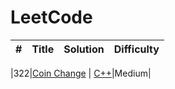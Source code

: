 # LeetCode

| # | Title | Solution | Difficulty |
|---| ----- | -------- | ---------- |

|322|[Coin Change](https://leetcode.com/problems/coin-change/) | [C++](./algorithms/cpp/coinChange/coinChange.cpp)|Medium|
